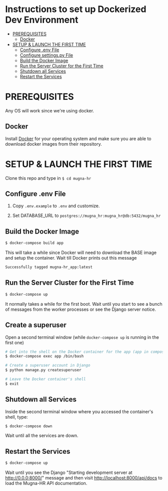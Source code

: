 # <!-- omit in toc -->Instructions to set up Dockerized Dev Environment

- [PREREQUISITES](#prerequisites)
  - [Docker](#docker)
- [SETUP & LAUNCH THE FIRST TIME](#setup--launch-the-first-time)
  - [Configure .env File](#configure-env-file)
  - [Configure settings.py File](#configure-hr/settings.py-file)
  - [Build the Docker Image](#build-the-docker-image)
  - [Run the Server Cluster for the First Time](#run-the-server-cluster-for-the-first-time)
  - [Shutdown all Services](#shutdown-all-services)
  - [Restart the Services](#restart-the-services)

# PREREQUISITES

Any OS will work since we're using docker.

## Docker

Install [Docker](https://hub.docker.com/) for your operating system and make sure you are able to download docker images from their repository.

# SETUP & LAUNCH THE FIRST TIME

Clone this repo and type in `$ cd mugna-hr`

## Configure .env File

1. Copy `.env.example` to `.env` and customize.

2. Set DATABASE_URL to `postgres://mugna_hr:mugna_hr@db:5432/mugna_hr`

## Build the Docker Image

```sh
$ docker-compose build app
```

This will take a while since Docker will need to download the BASE image and setup the container. Wait till Docker prints out this message

```sh
Successfully tagged mugna-hr_app:latest
```

## Run the Server Cluster for the First Time

```sh
$ docker-compose up
```

It normally takes a while for the first boot. Wait until you start to see a bunch of messages from the worker processes or see the Django server notice.

## Create a superuser

Open a second terminal window (while `docker-compose up` is running in the first one)

```sh
# Get into the shell on the Docker container for the app (app in compose file)
$ docker-compose exec app /bin/bash

# Create a superuser account in Django
$ python manage.py createsuperuser

# Leave the Docker container's shell
$ exit
```

## Shutdown all Services

Inside the second terminal window where you accessed the container's shell, type:

```sh
$ docker-compose down
```

Wait until all the services are down.

## Restart the Services

```sh
$ docker-compose up
```

Wait until you see the Django "Starting development server at http://0.0.0:8000/" message and then visit [http://localhost:8000/api/docs](http://localhost:8000/api/docs) to load the Mugna-HR API documentation.
